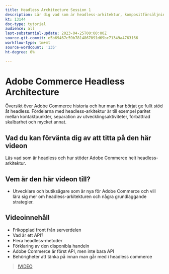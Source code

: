 ```yaml
---
title: Headless Architecture Session 1
description: Lär dig vad som är headless-arkitektur, kompositförsäljning och personaliserade upplevelser
kt: 13144
doc-type: tutorial
audience: all
last-substantial-update: 2023-04-25T00:00:00Z
source-git-commit: e5b69467c59b7814867091d69bc71349a4763166
workflow-type: tm+mt
source-wordcount: '135'
ht-degree: 0%

---
```


# Adobe Commerce Headless Architecture

Översikt över Adobe Commerce historia och hur man har börjat ge fullt stöd åt headless.  Fördelarna med headless-arkitektur är till exempel paritet mellan kontaktpunkter, separation av utvecklingsaktiviteter, förbättrad skalbarhet och mycket annat.

## Vad du kan förvänta dig av att titta på den här videon

Läs vad som är headless och hur stöder Adobe Commerce helt headless-arkitektur.

## Vem är den här videon till?

* Utvecklare och butiksägare som är nya för Adobe Commerce och vill lära sig mer om headless-arkitekturen och några grundläggande strategier.

## Videoinnehåll

* Frikopplad front från serverdelen
* Vad är ett API?
* Flera headless-metoder
* Förklaring av den disponibla handeln
* Adobe Commerce är först API, men inte bara API
* Behörigheter att tänka på innan man går med i headless commerce

>[!VIDEO](https://video.tv.adobe.com/v/3418862?learn=on)

